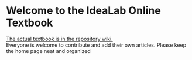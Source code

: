 Welcome to the IdeaLab Online Textbook
===============
[The actual textbook is in the repository wiki.](https://github.com/idea-lab/Textbook/wiki)  
Everyone is welcome to contribute and add their own articles. Please keep the home page neat and organized
